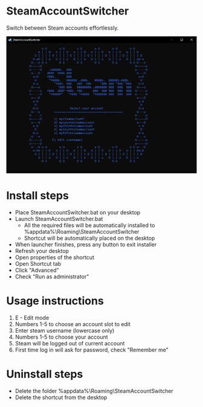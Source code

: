 # SteamAccountSwitcher
Switch between Steam accounts effortlessly.

<p align="center">
  <img src="https://github.com/2BSS/SteamAccountSwitcher/blob/main/Screenshots/SteamAccountSwitcherMenuPreview.png?raw=true" alt="Preview image">
</p>


# Install steps
* Place SteamAccountSwitcher.bat on your desktop
* Launch SteamAccountSwitcher.bat
  * All the required files will be automatically installed to %appdata%\Roaming\SteamAccountSwitcher
  * Shortcut will be automatically placed on the desktop
* When launcher finishes, press any button to exit installer
* Refresh your desktop
* Open properties of the shortcut
* Open Shortcut tab
* Click "Advanced"
* Check "Run as administrator"

# Usage instructions
1. E - Edit mode
2. Numbers 1-5 to choose an account slot to edit
3. Enter steam username (lowercase only)
4. Numbers 1-5 to choose your account
5. Steam will be logged out of current account
6. First time log in will ask for password, check "Remember me"

# Uninstall steps
* Delete the folder %appdata%\Roaming\SteamAccountSwitcher
* Delete the shortcut from the desktop
